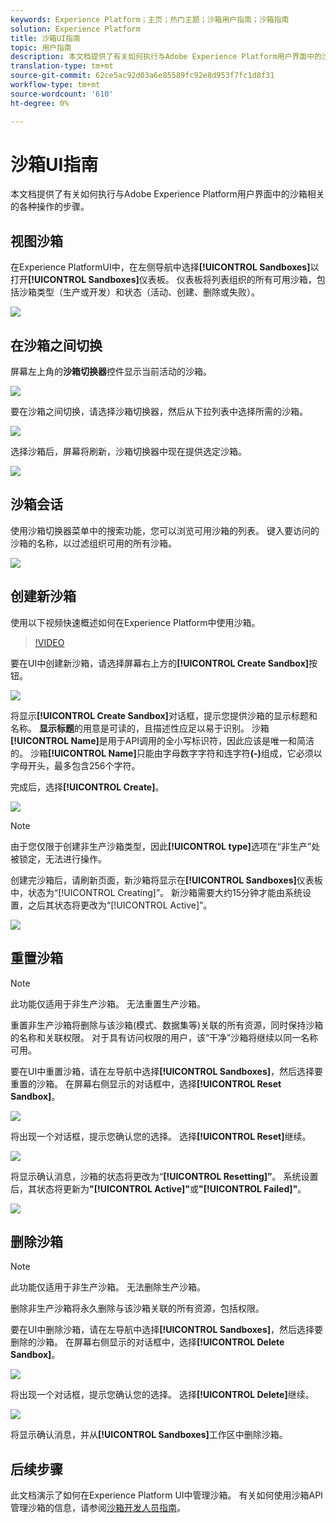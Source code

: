 ```yaml
---
keywords: Experience Platform；主页；热门主题；沙箱用户指南；沙箱指南
solution: Experience Platform
title: 沙箱UI指南
topic: 用户指南
description: 本文档提供了有关如何执行与Adobe Experience Platform用户界面中的沙箱相关的各种操作的步骤。
translation-type: tm+mt
source-git-commit: 62ce5ac92d03a6e85589fc92e8d953f7fc1d8f31
workflow-type: tm+mt
source-wordcount: '610'
ht-degree: 0%

---
```



# 沙箱UI指南

本文档提供了有关如何执行与Adobe Experience Platform用户界面中的沙箱相关的各种操作的步骤。

## 视图沙箱

在Experience PlatformUI中，在左侧导航中选择&#x200B;**[!UICONTROL Sandboxes]**&#x200B;以打开&#x200B;**[!UICONTROL Sandboxes]**&#x200B;仪表板。 仪表板将列表组织的所有可用沙箱，包括沙箱类型（生产或开发）和状态（活动、创建、删除或失败）。

![](../images/ui/view-sandboxes.png)

## 在沙箱之间切换

屏幕左上角的&#x200B;**沙箱切换器**&#x200B;控件显示当前活动的沙箱。

![](../images/ui/sandbox-switcher.png)

要在沙箱之间切换，请选择沙箱切换器，然后从下拉列表中选择所需的沙箱。

![](../images/ui/switcher-menu.png)

选择沙箱后，屏幕将刷新，沙箱切换器中现在提供选定沙箱。

![](../images/ui/switched.png)

## 沙箱会话

使用沙箱切换器菜单中的搜索功能，您可以浏览可用沙箱的列表。 键入要访问的沙箱的名称，以过滤组织可用的所有沙箱。

![](../images/ui/sandbox-search.png)

## 创建新沙箱

使用以下视频快速概述如何在Experience Platform中使用沙箱。

>[!VIDEO](https://video.tv.adobe.com/v/29838/?quality=12&learn=on)

要在UI中创建新沙箱，请选择屏幕右上方的&#x200B;**[!UICONTROL Create Sandbox]**&#x200B;按钮。

![](../images/ui/create-sandbox.png)

将显示&#x200B;**[!UICONTROL Create Sandbox]**&#x200B;对话框，提示您提供沙箱的显示标题和名称。 **显示标题**&#x200B;的用意是可读的，且描述性应足以易于识别。 沙箱&#x200B;**[!UICONTROL Name]**&#x200B;是用于API调用的全小写标识符，因此应该是唯一和简洁的。 沙箱&#x200B;**[!UICONTROL Name]**&#x200B;只能由字母数字字符和连字符&#x200B;**(-)**&#x200B;组成，它必须以字母开头，最多包含256个字符。

完成后，选择&#x200B;**[!UICONTROL Create]**。

![](../images/ui/create-dialog.png)

>[!NOTE]
>
>由于您仅限于创建非生产沙箱类型，因此&#x200B;**[!UICONTROL type]**&#x200B;选项在“非生产”处被锁定，无法进行操作。

创建完沙箱后，请刷新页面，新沙箱将显示在&#x200B;**[!UICONTROL Sandboxes]**&#x200B;仪表板中，状态为“[!UICONTROL Creating]”。 新沙箱需要大约15分钟才能由系统设置，之后其状态将更改为“[!UICONTROL Active]”。

![](../images/ui/creating.png)

## 重置沙箱

>[!NOTE]
>
>此功能仅适用于非生产沙箱。 无法重置生产沙箱。

重置非生产沙箱将删除与该沙箱(模式、数据集等)关联的所有资源，同时保持沙箱的名称和关联权限。 对于具有访问权限的用户，该“干净”沙箱将继续以同一名称可用。

要在UI中重置沙箱，请在左导航中选择&#x200B;**[!UICONTROL Sandboxes]**，然后选择要重置的沙箱。 在屏幕右侧显示的对话框中，选择&#x200B;**[!UICONTROL Reset Sandbox]**。

![](../images/ui/reset-sandbox.png)

将出现一个对话框，提示您确认您的选择。 选择&#x200B;**[!UICONTROL Reset]**&#x200B;继续。

![](../images/ui/reset-confirm.png)

将显示确认消息，沙箱的状态将更改为“**[!UICONTROL Resetting]”**。 系统设置后，其状态将更新为&#x200B;**&quot;[!UICONTROL Active]&quot;**&#x200B;或&#x200B;**&quot;[!UICONTROL Failed]&quot;**。

![](../images/ui/resetting.png)

## 删除沙箱

>[!NOTE]
>
>此功能仅适用于非生产沙箱。 无法删除生产沙箱。

删除非生产沙箱将永久删除与该沙箱关联的所有资源，包括权限。

要在UI中删除沙箱，请在左导航中选择&#x200B;**[!UICONTROL Sandboxes]**，然后选择要删除的沙箱。 在屏幕右侧显示的对话框中，选择&#x200B;**[!UICONTROL Delete Sandbox]**。

![](../images/ui/delete-sandbox.png)

将出现一个对话框，提示您确认您的选择。 选择&#x200B;**[!UICONTROL Delete]**&#x200B;继续。

![](../images/ui/delete-confirm.png)

将显示确认消息，并从&#x200B;**[!UICONTROL Sandboxes]**&#x200B;工作区中删除沙箱。

## 后续步骤

此文档演示了如何在Experience Platform UI中管理沙箱。 有关如何使用沙箱API管理沙箱的信息，请参阅[沙箱开发人员指南](../api/getting-started.md)。